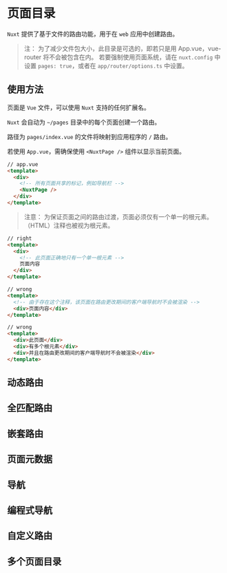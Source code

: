 # 页面目录

`Nuxt` 提供了基于文件的路由功能，用于在 `web` 应用中创建路由。

> 注：
> 为了减少文件包大小，此目录是可选的，即若只是用 App.vue，vue-router 将不会被包含在内。
> 若要强制使用页面系统，请在 `nuxt.config` 中设置 `pages: true`，或者在 `app/router/options.ts` 中设置。

## 使用方法

页面是 `Vue` 文件，可以使用 `Nuxt` 支持的任何扩展名。

`Nuxt` 会自动为 `~/pages` 目录中的每个页面创建一个路由。

路径为 `pages/index.vue` 的文件将映射到应用程序的 `/` 路由。

若使用 `App.vue`，需确保使用 `<NuxtPage />` 组件以显示当前页面。

```html
// app.vue
<template>
  <div>
    <!-- 所有页面共享的标记，例如导航栏 -->
    <NuxtPage />
  </div>
</template>
```

> 注意：
> 为保证页面之间的路由过渡，页面必须仅有一个单一的根元素。（HTML）注释也被视为根元素。

```html
// right
<template>
  <div>
    <!-- 此页面正确地只有一个单一根元素 -->
    页面内容
  </div>
</template>

// wrong
<template>
  <!-- 由于存在这个注释，该页面在路由更改期间的客户端导航时不会被渲染 -->
  <div>页面内容</div>
</template>

// wrong
<template>
  <div>此页面</div>
  <div>有多个根元素</div>
  <div>并且在路由更改期间的客户端导航时不会被渲染</div>
</template>
```

## 动态路由

## 全匹配路由

## 嵌套路由

## 页面元数据

## 导航

## 编程式导航

## 自定义路由

## 多个页面目录